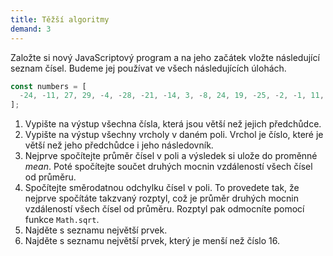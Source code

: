 ```yaml
---
title: Těžší algoritmy
demand: 3
---
```


Založte si nový JavaScriptový program a na jeho začátek vložte následující seznam čísel. Budeme jej používat ve všech následujících úlohách.

<!-- prettier-ignore -->
```js
const numbers = [
  -24, -11, 27, 29, -4, -28, -21, -14, 3, -8, 24, 19, -25, -2, -1, 11, 32, -31, 5
];
```

1. Vypište na výstup všechna čísla, která jsou větší než jejich předchůdce.
1. Vypište na výstup všechny vrcholy v daném poli. Vrchol je číslo, které je větší než jeho předchůdce i jeho následovník.
1. Nejprve spočítejte průměr čísel v poli a výsledek si ulože do proměnné <var>mean</var>. Poté spočítejte součet druhých mocnin vzdáleností všech čísel od průměru.
1. Spočítejte směrodatnou odchylku čísel v poli. To provedete tak, že nejprve spočítáte takzvaný rozptyl, což je průměr druhých mocnin vzdáleností všech čísel od průměru. Rozptyl pak odmocníte pomocí funkce <code>Math.sqrt</code>.
1. Najděte s seznamu největší prvek.
1. Najděte s seznamu největší prvek, který je menší než číslo 16.
